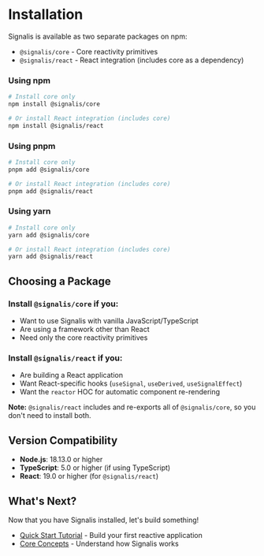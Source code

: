 # Installation

Signalis is available as two separate packages on npm:

- `@signalis/core` - Core reactivity primitives
- `@signalis/react` - React integration (includes core as a dependency)

### Using npm

```bash
# Install core only
npm install @signalis/core

# Or install React integration (includes core)
npm install @signalis/react
```

### Using pnpm

```bash
# Install core only
pnpm add @signalis/core

# Or install React integration (includes core)
pnpm add @signalis/react
```

### Using yarn

```bash
# Install core only
yarn add @signalis/core

# Or install React integration (includes core)
yarn add @signalis/react
```

## Choosing a Package

### Install `@signalis/core` if you:

- Want to use Signalis with vanilla JavaScript/TypeScript
- Are using a framework other than React
- Need only the core reactivity primitives

### Install `@signalis/react` if you:

- Are building a React application
- Want React-specific hooks (`useSignal`, `useDerived`, `useSignalEffect`)
- Want the `reactor` HOC for automatic component re-rendering

**Note:** `@signalis/react` includes and re-exports all of `@signalis/core`, so you don't need to install both.

## Version Compatibility

- **Node.js**: 18.13.0 or higher
- **TypeScript**: 5.0 or higher (if using TypeScript)
- **React**: 19.0 or higher (for `@signalis/react`)

## What's Next?

Now that you have Signalis installed, let's build something!

- [Quick Start Tutorial](/guide/quick-start) - Build your first reactive application
- [Core Concepts](/guide/core-concepts) - Understand how Signalis works
